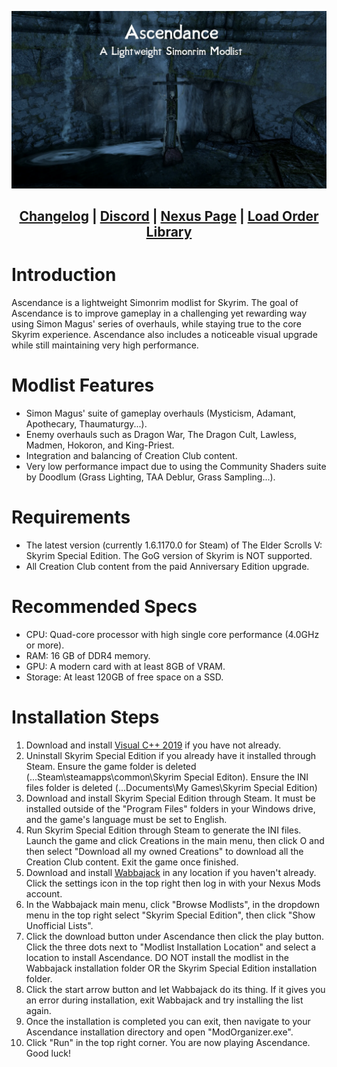 ![Image](https://raw.githubusercontent.com/Ender108/Ascendance/main/Skyrim%20Special%20Edition%201_16_2024%204_58_05%20PM.webp)

<div align="center">

## [Changelog](https://github.com/Ender108/Ascendance/blob/main/CHANGELOG.md) | [Discord](https://discord.gg/WF66mMu) | [Nexus Page](https://www.nexusmods.com/skyrimspecialedition/mods/89515) | [Load Order Library](https://loadorderlibrary.com/lists/ascendance)
  
  </div>

# Introduction
Ascendance is a lightweight Simonrim modlist for Skyrim. The goal of Ascendance is to improve gameplay in a challenging yet rewarding way using Simon Magus' series of overhauls, while staying true to the core Skyrim experience. Ascendance also includes a noticeable visual upgrade while still maintaining very high performance. 

# Modlist Features
- Simon Magus' suite of gameplay overhauls (Mysticism, Adamant, Apothecary, Thaumaturgy...).
- Enemy overhauls such as Dragon War, The Dragon Cult, Lawless, Madmen, Hokoron, and King-Priest.
- Integration and balancing of Creation Club content.
- Very low performance impact due to using the Community Shaders suite by Doodlum (Grass Lighting, TAA Deblur, Grass Sampling...).

# Requirements
- The latest version (currently 1.6.1170.0 for Steam) of The Elder Scrolls V: Skyrim Special Edition. The GoG version of Skyrim is NOT supported.
- All Creation Club content from the paid Anniversary Edition upgrade.

# Recommended Specs
- CPU: Quad-core processor with high single core performance (4.0GHz or more).
- RAM: 16 GB of DDR4 memory.
- GPU: A modern card with at least 8GB of VRAM.
- Storage: At least 120GB of free space on a SSD.

# Installation Steps

1. Download and install [Visual C++ 2019](https://aka.ms/vs/16/release/vc_redist.x64.exe) if you have not already.
2. Uninstall Skyrim Special Edition if you already have it installed through Steam. Ensure the game folder is deleted (...Steam\steamapps\common\Skyrim Special Editon). Ensure the INI files folder is deleted (...Documents\My Games\Skyrim Special Edition)
3. Download and install Skyrim Special Edition through Steam. It must be installed outside of the "Program Files" folders in your Windows drive, and the game's language must be set to English.
4. Run Skyrim Special Edition through Steam to generate the INI files. Launch the game and click Creations in the main menu, then click O and then select "Download all my owned Creations" to download all the Creation Club content. Exit the game once finished.
5. Download and install [Wabbajack](https://www.wabbajack.org/) in any location if you haven't already. Click the settings icon in the top right then log in with your Nexus Mods account.
6. In the Wabbajack main menu, click "Browse Modlists", in the dropdown menu in the top right select "Skyrim Special Edition", then click "Show
Unofficial Lists".
7. Click the download button under Ascendance then click the play button. Click the three dots next to "Modlist Installation Location" and select a location to install Ascendance. DO NOT install the modlist in the Wabbajack installation folder OR the Skyrim Special Edition installation folder.
8. Click the start arrow button and let Wabbajack do its thing. If it gives you an error during installation, exit Wabbajack and try installing the list again.
9. Once the installation is completed you can exit, then navigate to your Ascendance installation directory and open "ModOrganizer.exe".
10. Click "Run" in the top right corner. You are now playing Ascendance. Good luck!
